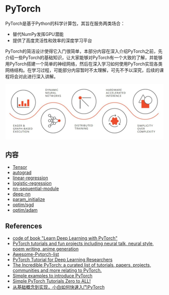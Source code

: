 
# PyTorch

PyTorch是基于Python的科学计算包，其旨在服务两类场合：
* 替代NumPy发挥GPU潜能
* 提供了高度灵活性和效率的深度学习平台

PyTorch的简洁设计使得它入门很简单，本部分内容在深入介绍PyTorch之前，先介绍一些PyTorch的基础知识，让大家能够对PyTorch有一个大致的了解，并能够用PyTorch搭建一个简单的神经网络，然后在深入学习如何使用PyTorch实现各类网络结构。在学习过程，可能部分内容暂时不太理解，可先不予以深究，后续的课程将会对此进行深入讲解。

![PyTorch Demo](imgs/pytorch_features.jpg)

## 内容

- [Tensor](1-tensor.ipynb)
- [autograd](2-autograd.ipynb)
- [linear-regression](3-linear-regression.ipynb)
- [logistic-regression](4-logistic-regression.ipynb)
- [nn-sequential-module](5-nn-sequential-module.ipynb)
- [deep-nn](6-deep-nn.ipynb)
- [param_initialize](7-param_initialize.ipynb)
- [optim/sgd](optimizer/6_1-sgd.ipynb)
- [optim/adam](optimizer/6_6-adam.ipynb)

## References

* [code of book "Learn Deep Learning with PyTorch"](https://github.com/L1aoXingyu/code-of-learn-deep-learning-with-pytorch)
* [PyTorch tutorials and fun projects including neural talk, neural style, poem writing, anime generation](https://github.com/chenyuntc/pytorch-book)
* [Awesome-Pytorch-list](https://github.com/bharathgs/Awesome-pytorch-list)
* [PyTorch Tutorial for Deep Learning Researchers](https://github.com/yunjey/pytorch-tutorial)
* [The Incredible PyTorch: a curated list of tutorials, papers, projects, communities and more relating to PyTorch.](https://github.com/ritchieng/the-incredible-pytorch)
* [Simple examples to introduce PyTorch](https://github.com/jcjohnson/pytorch-examples)
* [Simple PyTorch Tutorials Zero to ALL!](https://github.com/hunkim/PyTorchZeroToAll)
* [从基础概念到实现，小白如何快速入门PyTorch](https://mp.weixin.qq.com/s/zhkaenFdnB5KgaEYb-XDEQ)
